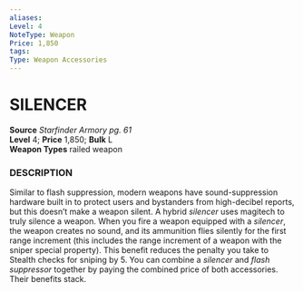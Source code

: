 ```yaml
---
aliases: 
Level: 4
NoteType: Weapon
Price: 1,850
tags: 
Type: Weapon Accessories
---
```

# SILENCER
**Source** _Starfinder Armory pg. 61_  
**Level** 4; **Price** 1,850; **Bulk** L  
**Weapon Types** railed weapon

### DESCRIPTION

Similar to flash suppression, modern weapons have sound-suppression hardware built in to protect users and bystanders from high-decibel reports, but this doesn’t make a weapon silent. A hybrid _silencer_ uses magitech to truly silence a weapon. When you fire a weapon equipped with a _silencer_, the weapon creates no sound, and its ammunition flies silently for the first range increment (this includes the range increment of a weapon with the sniper special property). This benefit reduces the penalty you take to Stealth checks for sniping by 5. You can combine a _silencer_ and _flash suppressor_ together by paying the combined price of both accessories. Their benefits stack.
